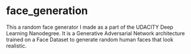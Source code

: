 # face_generation

This a random face generator I made as a part of the UDACITY Deep Learning Nanodegree.
It is a Generative Adversarial Network architecture trained on a Face Dataset to generate random human faces that look realistic.
